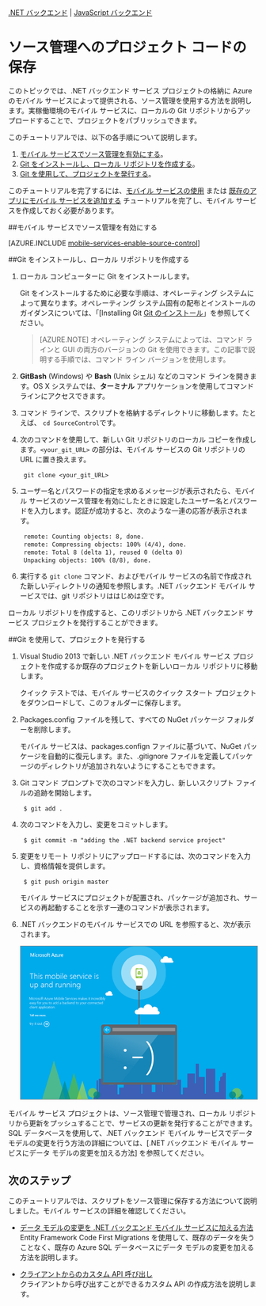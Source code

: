 <properties pageTitle="ソース管理へのプロジェクト コードの保存 - Azure Mobile Services" description=".NET バックエンド プロジェクトをコンピューターのローカル Git リポジトリに格納し、リポジトリから発行する方法について説明します。" services="mobile-services" documentationCenter="windows" authors="ggailey777" manager="dwrede" editor=""/>

<tags ms.service="mobile-services" ms.workload="mobile" ms.tgt_pltfrm="mobile-multiple" ms.devlang="multiple" ms.topic="article" ms.date="11/5/2014" ms.author="glenga"/>

<div class="dev-center-tutorial-subselector">
	<a href="/ja-jp/documentation/articles/mobile-services-dotnet-backend-store-code-source-control/" title=".NET backend" class="current">.NET バックエンド</a> | <a href="/ja-jp/documentation/articles/mobile-services-store-scripts-source-control/"  title="JavaScript backend">JavaScript バックエンド</a>
</div>

# ソース管理へのプロジェクト コードの保存

このトピックでは、.NET バックエンド サービス プロジェクトの格納に Azure のモバイル サービスによって提供される、ソース管理を使用する方法を説明します。実稼働環境のモバイル サービスに、ローカルの Git リポジトリからアップロードすることで、プロジェクトをパブリッシュできます。 

このチュートリアルでは、以下の各手順について説明します。

1. [モバイル サービスでソース管理を有効にする]。
2. [Git をインストールし、ローカル リポジトリを作成する]。
3. [Git を使用して、プロジェクトを発行する]。

このチュートリアルを完了するには、[モバイル サービスの使用] または [既存のアプリにモバイル サービスを追加する] チュートリアルを完了し、モバイル サービスを作成しておく必要があります。

##<a name="enable-source-control"></a>モバイル サービスでソース管理を有効にする

[AZURE.INCLUDE [mobile-services-enable-source-control](../includes/mobile-services-enable-source-control.md)]

##<a name="clone-repo"></a>Git をインストールし、ローカル リポジトリを作成する

1. ローカル コンピューターに Git をインストールします。 

	Git をインストールするために必要な手順は、オペレーティング システムによって異なります。オペレーティング システム固有の配布とインストールのガイダンスについては、「[Installing Git [Git のインストール]」を参照してください。

	> [AZURE.NOTE]
	> オペレーティング システムによっては、コマンド ラインと GUI の両方のバージョンの Git を使用できます。この記事で説明する手順では、コマンド ライン バージョンを使用します。

2. **GitBash** (Windows) や **Bash** (Unix シェル) などのコマンド ラインを開きます。OS X システムでは、**ターミナル** アプリケーションを使用してコマンド ラインにアクセスできます。

3. コマンド ラインで、スクリプトを格納するディレクトリに移動します。たとえば、 `cd SourceControl`です。

4. 次のコマンドを使用して、新しい Git リポジトリのローカル コピーを作成します。`<your_git_URL>` の部分は、モバイル サービスの Git リポジトリの URL に置き換えます。

		git clone <your_git_URL>

5. ユーザー名とパスワードの指定を求めるメッセージが表示されたら、モバイル サービスのソース管理を有効にしたときに設定したユーザー名とパスワードを入力します。認証が成功すると、次のような一連の応答が表示されます。

		remote: Counting objects: 8, done.
		remote: Compressing objects: 100% (4/4), done.
		remote: Total 8 (delta 1), reused 0 (delta 0)
		Unpacking objects: 100% (8/8), done.

6. 実行する  `git clone` コマンド、およびモバイル サービスの名前で作成された新しいディレクトリの通知を参照します。.NET バックエンド モバイル サービスでは、git リポジトリははじめは空です。 

ローカル リポジトリを作成すると、このリポジトリから .NET バックエンド サービス プロジェクトを発行することができます。

##<a name="deploy-scripts"></a>Git を使用して、プロジェクトを発行する

1. Visual Studio 2013 で新しい .NET バックエンド モバイル サービス プロジェクトを作成するか既存のプロジェクトを新しいローカル リポジトリに移動します。  

	クイック テストでは、モバイル サービスのクイック スタート プロジェクトをダウンロードして、このフォルダーに保存します。

2. Packages.config ファイルを残して、すべての NuGet パッケージ フォルダーを削除します。

	モバイル サービスは、packages.confign ファイルに基づいて、NuGet パッケージを自動的に復元します。また、.gitignore ファイルを定義してパッケージのディレクトリが追加されないようにすることもできます。 
 
3. Git コマンド プロンプトで次のコマンドを入力し、新しいスクリプト ファイルの追跡を開始します。

		$ git add .
	
4. 次のコマンドを入力し、変更をコミットします。

		$ git commit -m "adding the .NET backend service project"

5. 変更をリモート リポジトリにアップロードするには、次のコマンドを入力し、資格情報を提供します。

		$ git push origin master
	
	モバイル サービスにプロジェクトが配置され、パッケージが追加され、サービスの再起動することを示す一連のコマンドが表示されます。

6. .NET バックエンドのモバイル サービスでの URL を参照すると、次が表示されます。

	![Mobile Services startup page](./media/mobile-services-dotnet-backend-store-code-source-control/mobile-service-startup.png)

モバイル サービス プロジェクトは、ソース管理で管理され、ローカル リポジトリから更新をプッシュすることで、サービスの更新を発行することができます。SQL データベースを使用して、.NET バックエンド モバイル サービスでデータ モデルの変更を行う方法の詳細については、[.NET バックエンド モバイル サービスにデータ モデルの変更を加える方法] を参照してください。

## <a name="next-steps"></a>次のステップ

このチュートリアルでは、スクリプトをソース管理に保存する方法について説明しました。モバイル サービスの詳細を確認してください。 

+ [ データ モデルの変更を .NET バックエンド モバイル サービスに加える方法]
	<br/> Entity Framework Code First Migrations を使用して、既存のデータを失うことなく、既存の Azure SQL データベースにデータ モデルの変更を加える方法を説明します。 	

+ [クライアントからのカスタム API 呼び出し]
	<br/> クライアントから呼び出すことができるカスタム API の作成方法を説明します。

<!-- Anchors. -->
[モバイル サービスでソース管理を有効にする]: #enable-source-control
[Git をインストールし、ローカル リポジトリを作成する]: #clone-repo
[Git を使用して、プロジェクトを発行する]: #deploy-scripts

<!-- Images. -->

<!-- URLs. -->
[Git の web サイト]: http://git-scm.com
[ソース管理]: http://msdn.microsoft.com/ja-jp/library/windowsazure/c25aaede-c1f0-4004-8b78-113708761643
[Git のインストール]: http://git-scm.com/book/en/Getting-Started-Installing-Git
[モバイル サービスの使用]: /ja-jp/documentation/articles/mobile-services-dotnet-backend-ios-get-started/
[既存のアプリにモバイル サービスを追加する]: /ja-jp/documentation/articles/mobile-services-dotnet-backend-ios-get-started-data/
[Azure 管理ポータル]: https://manage.windowsazure.com/
[ クライアントからのカスタム API 呼び出し]: /ja-jp/documentation/articles/mobile-services-dotnet-backend-ios-call-custom-api/
[ データ モデルの変更を .NET バックエンド モバイル サービスに加える方法]: /ja-jp/documentation/articles/mobile-services-dotnet-backend-how-to-use-code-first-migrations


<!--HONumber=42-->

